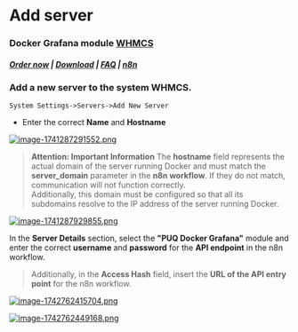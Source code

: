 # Add server

### Docker Grafana module **[WHMCS](https://puqcloud.com/link.php?id=77)** 

#####  [Order now](https://puqcloud.com/whmcs-module-docker-grafana.php) | [Download](https://download.puqcloud.com/WHMCS/servers/PUQ_WHMCS-Docker-Grafana/) | [FAQ](https://faq.puqcloud.com/) | [n8n](https://puqcloud.com/link.php?id=117)

### Add a new server to the system WHMCS.

```
System Settings->Servers->Add New Server
```

- Enter the correct **Name** and **Hostname**

[![image-1741287291552.png](https://doc.puq.info/uploads/images/gallery/2025-03/scaled-1680-/image-1741287291552.png)](https://doc.puq.info/uploads/images/gallery/2025-03/image-1741287291552.png)

>**Attention: Important Information** The **hostname** field represents the actual domain of the server running Docker and must match the **server\_domain** parameter in the **n8n workflow**. If they do not match, communication will not function correctly.  
Additionally, this domain must be configured so that all its subdomains resolve to the IP address of the server running Docker.

[![image-1741287929855.png](https://doc.puq.info/uploads/images/gallery/2025-03/scaled-1680-/image-1741287929855.png)](https://doc.puq.info/uploads/images/gallery/2025-03/image-1741287929855.png)  
  
In the **Server Details** section, select the **"PUQ Docker Grafana"** module and enter the correct **username** and **password** for the **API endpoint** in the n8n workflow.

>Additionally, in the **Access Hash** field, insert the **URL of the API entry point** for the n8n workflow.

[![image-1742762415704.png](https://doc.puq.info/uploads/images/gallery/2025-03/scaled-1680-/image-1742762415704.png)](https://doc.puq.info/uploads/images/gallery/2025-03/image-1742762415704.png)

[![image-1742762449168.png](https://doc.puq.info/uploads/images/gallery/2025-03/scaled-1680-/image-1742762449168.png)](https://doc.puq.info/uploads/images/gallery/2025-03/image-1742762449168.png)